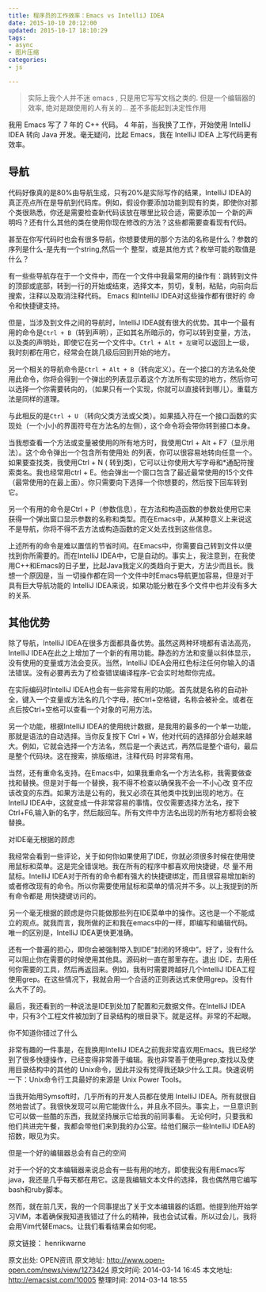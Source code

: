 ```yaml
---
title: 程序员的工作效率：Emacs vs IntelliJ IDEA
date: 2015-10-10 20:12:00
updated: 2015-10-17 18:10:29
tags: 
- async
- 图片压缩
categories: 
- js

---
```

> 实际上我个人并不迷 emacs , 只是用它写写文档之类的.  但是一个编辑器的效率, 绝对是跟使用的人有关的... 差不多能起到决定性作用

我用 Emacs 写了 7 年的 C++ 代码。 4 年前，当我换了工作，开始使用 IntelliJ IDEA 转向 Java 开发。毫无疑问，比起 Emacs，我在 IntelliJ IDEA 上写代码更有效率。

## 导航

代码好像真的是80%由导航生成，只有20%是实际写作的结果，IntelliJ IDEA的真正亮点所在是导航到代码库。例如，假设你要添加功能到现有的类，即使你对那个类很熟悉，你还是需要检查新代码该放在哪里比较合适，需要添加一 个新的声明吗？还有什么其他的类在使用你现在修改的方法？这些都需要查看现有代码。

甚至在你写代码时也会有很多导航，你想要使用的那个方法的名称是什么？参数的序列是什么-是先有一个string,然后一个
整型，或是其他方式？枚举可能的取值是什么？


<!--more-->


有一些些导航存在于一个文件中，而在一个文件中我最常用的操作有：跳转到文件的顶部或底部，转到一行的开始或结束，选择文本，剪切，复制，粘贴，向前向后搜索，注释以及取消注释代码。 Emacs 和IntelliJ IDEA对这些操作都有很好的
命令和快捷键支持。

但是，当涉及到文件之间的导航时，IntelliJ IDEA就有很大的优势。其中一个最有用的命令是`Ctrl + B`（转到声明），正如其名所暗示的，你可以转到变量，方法，以及类的声明处，即使它在另一个文件中。`Ctrl + Alt + 左键`可以返回上一级，我时刻都在用它，经常会在跳几级后回到开始的地方。

另一个相关的导航命令是`Ctrl + Alt + B`（转向定义）。在一个接口的方法名处使用此命令，你将会得到一个弹出的列表显示着这个方法所有实现的地方，然后你可以选择一个你需要转向的，（如果只有一个实现，你就可以直接转到哪儿）。重载方法是同样的道理。

与此相反的是`Ctrl + U` （转向父类方法或父类）。如果插入符在一个接口函数的实现处（一个小小的界面符号在方法名的左侧），这个命令将会带你转到接口本身。

当我想查看一个方法或变量被使用的所有地方时，我使用Ctrl + Alt + F7（显示用法）。这个命令弹出一个包含所有使用处
的列表，你可以很容易地转向任意一个。如果要查找类，我使用Ctrl + N ( 转到类)，它可以让你使用大写字母和*通配符搜索类名。我也经常用ctrl + E。他会弹出一个窗口包含了最近最常使用的15个文件（最常使用的在最上面）。你只需要向下选择一个你想要的，然后按下回车转到它。

另一个有用的命令是Ctrl + P（参数信息），在方法和构造函数的参数处使用它来获得一个弹出窗口显示参数的名称和类型。而在Emacs中，从某种意义上来说这不是导航，你将不得不去方法或构造函数的定义处去找到这些信息。

上述所有的命令是难以置信的节省时间。在Emacs中，你需要自己转到文件以便找到你所需要的。而在IntelliJ IDEA中，它是自动的。事实上，我注意到，在我使用C++和Emacs的日子里，比起Java我定义的类趋向于更大，方法少而且长。我想一个原因是，当 一切操作都在同一个文件中时Emacs导航更加容易，但是对于具有巨大导航功能的 IntelliJ IDEA来说，如果功能分散在多个文件中也并没有多大的关系.

## 其他优势

除了导航，IntelliJ IDEA在很多方面都具备优势。虽然这两种环境都有语法高亮， IntelliJ IDEA在此之上增加了一个新的有用功能。静态的方法和变量以斜体显示，没有使用的变量或方法会变灰。当然，IntelliJ IDEA会用红色标注任何你输入的语法错误。没有必要再去为了检查错误编译程序-它会实时地帮你完成。

在实际编码时IntelliJ IDEA也会有一些非常有用的功能。首先就是名称的自动补全，键入一个变量或方法名的几个字母，按Ctrl+空格键，名称会被补全。或者在点后按Ctrl+空格可以查看一个对象的可用方法。

另一个功能，根据IntelliJ IDEA的使用统计数据，是我用的最多的一个单一功能，那就是语法的自动选择。当你反复按下 Ctrl + W，他对代码的选择部分会越来越大。例如，它就会选择一个方法名，然后是一个表达式，再然后是整个语句，最后是整个代码块。这在搜索，排版缩进，注释代码 时非常有用。

当然，还有重命名支持。在Emacs中，如果我重命名一个方法名称，我需要做查找和替换。但是对于每一个替换，我不得不检查以确保我不会一不小心改 变不应该改变的东西。如果方法是公有的，我又必须在其他类中找到出现的地方。在IntellJ IDEA中，这就变成一件非常容易的事情。仅仅需要选择方法名，按下Ctrl+F6,输入新的名字，然后敲回车。所有文件中方法名出现的所有地方都将会被 替换。

对IDE毫无根据的顾虑

我经常会看到一些评论，关于如何你如果使用了IDE，你就必须很多时候在使用使用鼠标和菜单。这是完全错误地。我在所有的程序中都喜欢用快捷键，尽 量不用鼠标。IntelliJ IDEA对于所有的命令都有强大的快捷键绑定，而且很容易增加新的或者修改现有的命令。所以你需要使用鼠标和菜单的情况并不多。以上我提到的所有命令都是 用快捷键访问的。

另一个毫无根据的顾虑是你只能做那些列在IDE菜单中的操作。这也是一个不能成立的观点。就我而言，我所做的正和我在emacs中的一样，即编写和编辑代码。唯一的区别是，IntelliJ IDEA更快更准确。

还有一个普遍的担心，即你会被强制带入到IDE“封闭的环境中”。好了，没有什么可以阻止你在需要的时候使用其他具。源码树一直在那里存在。退出 IDE，去用任何你需要的工具，然后再返回来。例如，我有时需要跨越好几个IntelliJ IDEA工程使用grep。在这些情况下，我就会用一个合适的正则表达式来使用grep。没有什么大不了的。

最后，我还看到的一种说法是IDE到处加了配置和元数据文件。在IntelliJ IDEA中，只有3个工程文件被加到了目录结构的根目录下。就是这样。非常的不起眼。

你不知道你错过了什么

非常有趣的一件事是，在我换用IntelliJ IDEA之前我非常喜欢用Emacs。我已经学到了很多快捷操作，已经变得非常善于编辑。我也非常善于使用grep,查找以及使用目录结构中的其他的 Unix命令，因此并没有觉得我还缺少什么工具。快速说明一下：Unix命令行工具最好的来源是 Unix Power Tools。

当我开始用Symsoft时，几乎所有的开发人员都在使用 IntelliJ IDEA。所有就很自然地尝试了。我很快发现可以用它能做什么，并且永不回头。事实上，一旦意识到它可以做一些酷的东西，我就坚持展示它给我的前同事看。 无论何时，只要我和他们共进完午餐，我都会带他们来到我的办公室。给他们展示一些IntelliJ IDEA的招数，眼见为实。

但是一个好的编辑器总会有自己的空间

对于一个好的文本编辑器来说总会有一些有用的地方。即使我没有用Emacs写java，我还是几乎每天都在用它。这是我编辑文本文件的选择，我也偶然用它编写bash和ruby脚本。

然而，就在前几天，我的一个同事提出了关于文本编辑器的话题。他提到他开始学习VIM，本着确保我知道我错过了什么的精神，我也会试试看。所以过会儿，我将会用Vim代替Emacs。让我们看看结果会如何呢。

原文链接： henrikwarne

原文出处: OPEN资讯 
原文地址: http://www.open-open.com/news/view/1273424 
原文时间: 2014-03-14 16:45
本文地址: http://emacsist.com/10005 
整理时间: 2014-03-14 18:55 
